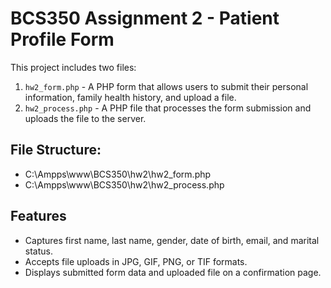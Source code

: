 # BCS350 Assignment 2 - Patient Profile Form

This project includes two files: 

1. `hw2_form.php` - A PHP form that allows users to submit their personal information, family health history, and upload a file.
2. `hw2_process.php` - A PHP file that processes the form submission and uploads the file to the server.

## File Structure:
- C:\Ampps\www\BCS350\hw2\hw2_form.php
- C:\Ampps\www\BCS350\hw2\hw2_process.php

## Features
- Captures first name, last name, gender, date of birth, email, and marital status.
- Accepts file uploads in JPG, GIF, PNG, or TIF formats.
- Displays submitted form data and uploaded file on a confirmation page.
